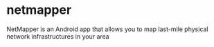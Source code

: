 # netmapper
NetMapper is an Android app that allows you to map last-mile physical network infrastructures in your area
